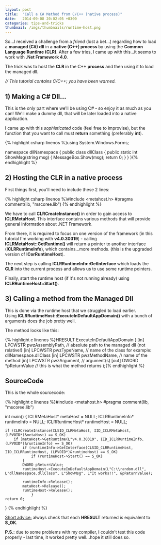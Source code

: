 ```yaml
---
layout: post
title:  "Call a C# Method from C/C++ (native process)"
date:   2014-09-08 20:02:05 +0300
categories: tips-and-tricks
thumbnail: /imgs/thumbnails/runtime-host.png
---
```


So...I received a challenge from a _friend_ (lost a bet...) regarding how to load a **managed (C#) dll** in a **native (C++) process** by using the **Common Language Runtime (CLR)**. After a few tries, I came up with this...it seems to work with **.Net Framework 4.0**.

The trick was to host the **CLR** in the C++ **process** and then using it to load the managed dll.

_// This tutorial contains C/C++; you have been warned._

## 1) Making a C# Dll...

This is the only part where we'll be using C# - so enjoy it as much as you can! We'll make a dummy dll, that will be later loaded into a native application.

I came up with this _sophisticated_ code (feel free to improvise), but the function that you want to call must **return** something (preferably **int**).

{% highlight csharp linenos %}using System.Windows.Forms;

namespace dllNamespace
{
    public class dllClass
    {
        public static int ShowMsg(string msg)
        {
            MessageBox.Show(msg);
            return 0;
        }
    }
}{% endhighlight %}

## 2) Hosting the CLR in a native process

First things first, you'll need to include these 2 lines:

{% highlight csharp linenos %}#include <metahost.h>
#pragma comment(lib, "mscoree.lib")
{% endhighlight %}

We have to call **CLRCreateInstance()** in order to gain access to **ICLRMetaHost**. This interface contains various methods that will provide general information about .NET Framework.

From there, it is required to focus on one version of the framework (in this tutorial I'm working with **v4.0.30319**) - calling **ICLRMetaHost::GetRuntime()** will return a pointer to another interface (**ICLRRuntimeInfo**), which contains...more methods. (this is the upgraded version of **ICorRuntimeHost**).

The next step is calling **ICLRRuntimeInfo::GetInterface** which loads the **CLR** into the current process and allows us to use some runtime pointers.

Finally, start the runtime host (if it's not running already) using **ICLRRuntimeHost::Start()**.

## 3) Calling a method from the Managed Dll

This is done via the runtime host that we struggled to load earlier.  
Using **ICLRRuntimeHost::ExecuteInDefaultAppDomain()** with a bunch of arguments does the job pretty well.

The method looks like this:

{% highlight c linenos %}HRESULT ExecuteInDefaultAppDomain (
    [in] LPCWSTR pwzAssemblyPath,  // absolute path to the managed dll (not relative!)
    [in] LPCWSTR pwzTypeName,  // name of the class for example: dllNamespace.dllClass
    [in] LPCWSTR pwzMethodName,  // name of the method 
    [in] LPCWSTR pwzArgument,   // argument(s)
    [out] DWORD *pReturnValue   // this is what the method returns
);{% endhighlight %}

## SourceCode

This is the whole sourcecode:

{% highlight c linenos %}#include <metahost.h>
#pragma comment(lib, "mscoree.lib")

int main()
{
    ICLRMetaHost* metaHost = NULL;
    ICLRRuntimeInfo* runtimeInfo = NULL;
    ICLRRuntimeHost* runtimeHost = NULL;

    if (CLRCreateInstance(CLSID_CLRMetaHost, IID_ICLRMetaHost, (LPVOID*)&metaHost) == S_OK)
        if (metaHost->GetRuntime(L"v4.0.30319", IID_ICLRRuntimeInfo, (LPVOID*)&runtimeInfo) == S_OK)
            if (runtimeInfo->GetInterface(CLSID_CLRRuntimeHost, IID_ICLRRuntimeHost, (LPVOID*)&runtimeHost) == S_OK)
                if (runtimeHost->Start() == S_OK)
	        {		
		    DWORD pReturnValue;
		    runtimeHost->ExecuteInDefaultAppDomain(L"C:\\random.dll", L"dllNamespace.dllClass", L"ShowMsg", L"It works!!", &pReturnValue);

		    runtimeInfo->Release();
		    metaHost->Release();
		    runtimeHost->Release();
                }
    return 0;
} 
{% endhighlight %}

<u>Short advice:</u> always check that each **HRESULT** returned is equivalent to **S_OK**.

**P.S.:** due to some problems with my compiler, I couldn't test this code properly - last time, it worked pretty well...hope it still does so.